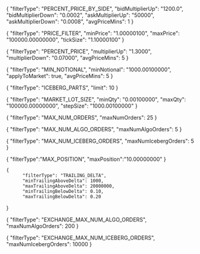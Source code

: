 


{
    "filterType": "PERCENT_PRICE_BY_SIDE",
    "bidMultiplierUp": "1200.0",
    "bidMultiplierDown": "0.0002",
    "askMultiplierUp": "50000",
    "askMultiplierDown": "0.0008",
    "avgPriceMins": 1
  }

{
  "filterType": "PRICE_FILTER",
  "minPrice": "1.00000100",
  "maxPrice": "100000.00000000",
  "tickSize": "1.10000100"
}

{
  "filterType": "PERCENT_PRICE",
  "multiplierUp": "1.3000",
  "multiplierDown": "0.07000",
  "avgPriceMins": 5
}

{
  "filterType": "MIN_NOTIONAL",
  "minNotional": "1000.00100000",
  "applyToMarket": true,
  "avgPriceMins": 5
}

{
  "filterType": "ICEBERG_PARTS",
  "limit": 10
}

{
  "filterType": "MARKET_LOT_SIZE",
  "minQty": "0.00100000",
  "maxQty": "100000.00000000",
  "stepSize": "1000.00100000"
}

{
  "filterType": "MAX_NUM_ORDERS",
  "maxNumOrders": 25
}

{
  "filterType": "MAX_NUM_ALGO_ORDERS",
  "maxNumAlgoOrders": 5
}

{
  "filterType": "MAX_NUM_ICEBERG_ORDERS",
  "maxNumIcebergOrders": 5
}

{
  "filterType":"MAX_POSITION",
  "maxPosition":"10.00000000"
}

    {
          "filterType": "TRAILING_DELTA",
          "minTrailingAboveDelta": 1000,
          "maxTrailingAboveDelta": 20000000,
          "minTrailingBelowDelta": 0.10,
          "maxTrailingBelowDelta": 0.20
   }

{
  "filterType": "EXCHANGE_MAX_NUM_ALGO_ORDERS",
  "maxNumAlgoOrders": 200
}

{
  "filterType": "EXCHANGE_MAX_NUM_ICEBERG_ORDERS",
  "maxNumIcebergOrders": 10000
}
